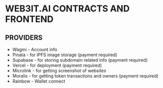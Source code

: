 # WEB3IT.AI CONTRACTS AND FRONTEND

## PROVIDERS

- Wagmi - Account info 
- Pinata - for IPFS image storage (payment required) 
- Supabase - for storing subdomain related info (payment required) 
- Vercel - for deployment (payment required)
- Microlink - for getting screenshot of websites 
- Moralis - for getting token transactions and owners (payment required)
- Rainbow - Wallet connect
